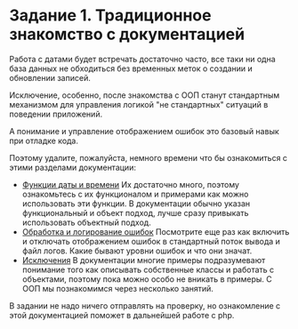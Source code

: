 # Задание 1. Традиционное знакомство с документацией

Работа с датами будет встречать достаточно часто, все таки ни одна база данных не обходиться без
временных меток о создании и обновлении записей. 

Исключение, особенно, после знакомства с ООП станут стандартным механизмом для управления логикой 
"не стандартных" ситуаций в поведении приложений. 

А понимание и управление отображением ошибок это базовый навык при отладке кода. 

Поэтому удалите, пожалуйста, немного времени что бы ознакомиться с этими разделами документации: 

* [Функции даты и времени](https://www.php.net/manual/ru/ref.datetime.php) 
Их достаточно много, поэтому ознакомьтесь с их функционалом и примерами как можно использовать эти функции. 
В документации обычно указан функциональный и объект подход, лучше сразу привыкать использовать 
объектный подход. 
* [Обработка и логирование ошибок](https://www.php.net/manual/ru/book.errorfunc.php)
Посмотрите еще раз как включить и отключать отображением ошибок в стандартный поток вывода и 
файл логов. Какие бывают уровни ошибок и что они значат. 
* [Исключения](https://www.php.net/manual/ru/language.exceptions.php )
В документации многие примеры подразумевают понимание того как описывать собственные классы и работать
 с объектами, поэтому пока можно особо не вникать в примеры. 
С ООП мы познакомимся через несколько занятий.  

В задании не надо ничего отправлять на проверку, но ознакомление с этой документацией поможет в дальнейшей работе с php.
